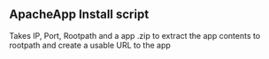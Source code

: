 ## ApacheApp Install script

Takes IP, Port, Rootpath and a app .zip to extract the app contents to rootpath and create a usable URL to the app